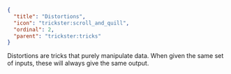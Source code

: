 ```json
{
  "title": "Distortions",
  "icon": "trickster:scroll_and_quill",
  "ordinal": 2,
  "parent": "trickster:tricks"
}
```

Distortions are tricks that purely manipulate data. 
When given the same set of inputs, these will always give the same output.